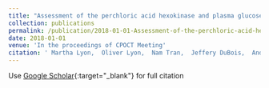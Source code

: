 ```yaml
---
title: "Assessment of the perchloric acid hexokinase and plasma glucose oxidase methods using glucose error grids"
collection: publications
permalink: /publication/2018-01-01-Assessment-of-the-perchloric-acid-hexokinase-and-plasma-glucose-oxidase-methods-using-glucose-error-grids
date: 2018-01-01
venue: 'In the proceedings of CPOCT Meeting'
citation: ' Martha Lyon,  Oliver Lyon,  Nam Tran,  Jeffery DuBois,  Andrew Lyon, &quot;Assessment of the perchloric acid hexokinase and plasma glucose oxidase methods using glucose error grids.&quot; In the proceedings of CPOCT Meeting, 2018.'
---
```

Use [Google Scholar](https://scholar.google.com/scholar?q=Assessment+of+the+perchloric+acid+hexokinase+and+plasma+glucose+oxidase+methods+using+glucose+error+grids){:target="_blank"} for full citation